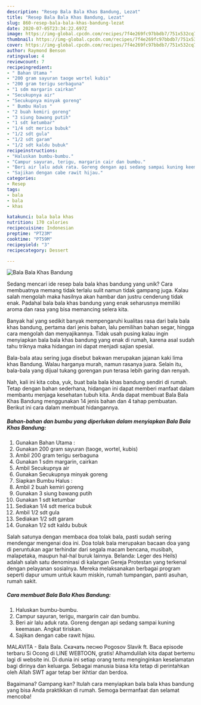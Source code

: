 ```yaml
---
description: "Resep Bala Bala Khas Bandung, Lezat"
title: "Resep Bala Bala Khas Bandung, Lezat"
slug: 860-resep-bala-bala-khas-bandung-lezat
date: 2020-07-05T23:34:22.697Z
image: https://img-global.cpcdn.com/recipes/7f4e269fc97bbdb7/751x532cq70/bala-bala-khas-bandung-foto-resep-utama.jpg
thumbnail: https://img-global.cpcdn.com/recipes/7f4e269fc97bbdb7/751x532cq70/bala-bala-khas-bandung-foto-resep-utama.jpg
cover: https://img-global.cpcdn.com/recipes/7f4e269fc97bbdb7/751x532cq70/bala-bala-khas-bandung-foto-resep-utama.jpg
author: Raymond Benson
ratingvalue: 4
reviewcount: 7
recipeingredient:
- " Bahan Utama "
- "200 gram sayuran taoge wortel kubis"
- "200 gram terigu serbaguna"
- "1 sdm margarin cairkan"
- "Secukupnya air"
- "Secukupnya minyak goreng"
- " Bumbu Halus "
- "2 buah kemiri goreng"
- "3 siung bawang putih"
- "1 sdt ketumbar"
- "1/4 sdt merica bubuk"
- "1/2 sdt gula"
- "1/2 sdt garam"
- "1/2 sdt kaldu bubuk"
recipeinstructions:
- "Haluskan bumbu-bumbu."
- "Campur sayuran, terigu, margarin cair dan bumbu."
- "Beri air lalu aduk rata. Goreng dengan api sedang sampai kuning keemasan. Angkat tiriskan."
- "Sajikan dengan cabe rawit hijau."
categories:
- Resep
tags:
- bala
- bala
- khas

katakunci: bala bala khas 
nutrition: 170 calories
recipecuisine: Indonesian
preptime: "PT23M"
cooktime: "PT59M"
recipeyield: "3"
recipecategory: Dessert

---
```



![Bala Bala Khas Bandung](https://img-global.cpcdn.com/recipes/7f4e269fc97bbdb7/751x532cq70/bala-bala-khas-bandung-foto-resep-utama.jpg)

Sedang mencari ide resep bala bala khas bandung yang unik? Cara membuatnya memang tidak terlalu sulit namun tidak gampang juga. Kalau salah mengolah maka hasilnya akan hambar dan justru cenderung tidak enak. Padahal bala bala khas bandung yang enak seharusnya memiliki aroma dan rasa yang bisa memancing selera kita.

Banyak hal yang sedikit banyak mempengaruhi kualitas rasa dari bala bala khas bandung, pertama dari jenis bahan, lalu pemilihan bahan segar, hingga cara mengolah dan menyajikannya. Tidak usah pusing kalau ingin menyiapkan bala bala khas bandung yang enak di rumah, karena asal sudah tahu triknya maka hidangan ini dapat menjadi sajian spesial.

Bala-bala atau sering juga disebut bakwan merupakan jajanan kaki lima khas Bandung. Walau harganya murah, namun rasanya juara. Selain itu, bala-bala yang dijual tukang gorengan pun terasa lebih garing dan renyah.


Nah, kali ini kita coba, yuk, buat bala bala khas bandung sendiri di rumah. Tetap dengan bahan sederhana, hidangan ini dapat memberi manfaat dalam membantu menjaga kesehatan tubuh kita. Anda dapat membuat Bala Bala Khas Bandung menggunakan 14 jenis bahan dan 4 tahap pembuatan. Berikut ini cara dalam membuat hidangannya.

<!--inarticleads1-->

##### Bahan-bahan dan bumbu yang diperlukan dalam menyiapkan Bala Bala Khas Bandung:

1. Gunakan  Bahan Utama :
1. Gunakan 200 gram sayuran (taoge, wortel, kubis)
1. Ambil 200 gram terigu serbaguna
1. Gunakan 1 sdm margarin, cairkan
1. Ambil Secukupnya air
1. Gunakan Secukupnya minyak goreng
1. Siapkan  Bumbu Halus :
1. Ambil 2 buah kemiri goreng
1. Gunakan 3 siung bawang putih
1. Gunakan 1 sdt ketumbar
1. Sediakan 1/4 sdt merica bubuk
1. Ambil 1/2 sdt gula
1. Sediakan 1/2 sdt garam
1. Gunakan 1/2 sdt kaldu bubuk


Salah satunya dengan membaca doa tolak bala, pasti sudah sering mendengar mengenai doa ini. Doa tolak bala merupakan bacaan doa yang di peruntukan agar terhindar dari segala macam bencana, musibah, malapetaka, maupun hal-hal buruk lainnya. Belanda: Leger des Heils) adalah salah satu denominasi di kalangan Gereja Protestan yang terkenal dengan pelayanan sosialnya. Mereka melaksanakan berbagai program seperti dapur umum untuk kaum miskin, rumah tumpangan, panti asuhan, rumah sakit. 

<!--inarticleads2-->

##### Cara membuat Bala Bala Khas Bandung:

1. Haluskan bumbu-bumbu.
1. Campur sayuran, terigu, margarin cair dan bumbu.
1. Beri air lalu aduk rata. Goreng dengan api sedang sampai kuning keemasan. Angkat tiriskan.
1. Sajikan dengan cabe rawit hijau.


MALAVITA - Bala Bala. Скачать песню Pogosov Slavik ft. Baca episode terbaru Si Ocong di LINE WEBTOON, gratis! Alhamdulilah kita dapat bertemu lagi di website ini. Di dunia ini setiap orang tentu menginginkan keselamatan bagi dirinya dan keluarga. Sebagai manusia biasa kita tetap di perintahkan oleh Allah SWT agar tetap ber ikhtiar dan berdoa. 

Bagaimana? Gampang kan? Itulah cara menyiapkan bala bala khas bandung yang bisa Anda praktikkan di rumah. Semoga bermanfaat dan selamat mencoba!
